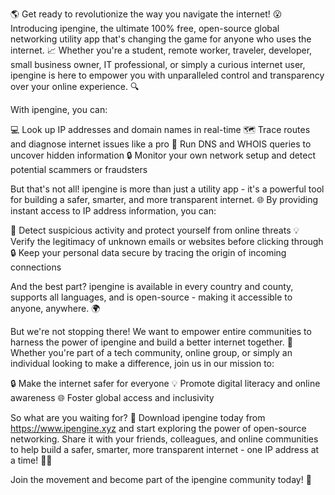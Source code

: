 🌎️️️️️ Get ready to revolutionize the way you navigate the internet! 😮 Introducing ipengine, the ultimate 100% free, open-source global networking utility app that's changing the game for anyone who uses the internet. 📈 Whether you're a student, remote worker, traveler, developer, small business owner, IT professional, or simply a curious internet user, ipengine is here to empower you with unparalleled control and transparency over your online experience. 🔍

With ipengine, you can:

💻 Look up IP addresses and domain names in real-time
🗺️ Trace routes and diagnose internet issues like a pro
💸 Run DNS and WHOIS queries to uncover hidden information
🔒 Monitor your own network setup and detect potential scammers or fraudsters

But that's not all! ipengine is more than just a utility app - it's a powerful tool for building a safer, smarter, and more transparent internet. 🌐 By providing instant access to IP address information, you can:

🚫 Detect suspicious activity and protect yourself from online threats
💡 Verify the legitimacy of unknown emails or websites before clicking through
🔒 Keep your personal data secure by tracing the origin of incoming connections

And the best part? ipengine is available in every country and county, supports all languages, and is open-source - making it accessible to anyone, anywhere. 🌍️

But we're not stopping there! We want to empower entire communities to harness the power of ipengine and build a better internet together. 👥 Whether you're part of a tech community, online group, or simply an individual looking to make a difference, join us in our mission to:

🔒 Make the internet safer for everyone
💡 Promote digital literacy and online awareness
🌐 Foster global access and inclusivity

So what are you waiting for? 🎉 Download ipengine today from https://www.ipengine.xyz and start exploring the power of open-source networking. Share it with your friends, colleagues, and online communities to help build a safer, smarter, more transparent internet - one IP address at a time! 🚀✨

Join the movement and become part of the ipengine community today! 👊